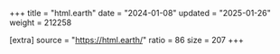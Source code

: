 +++
title = "html.earth"
date = "2024-01-08"
updated = "2025-01-26"
weight = 212258

[extra]
source = "https://html.earth/"
ratio = 86
size = 207
+++
